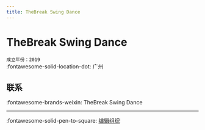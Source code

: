 ```yaml
---
title: TheBreak Swing Dance
---
```


# TheBreak Swing Dance

`成立年份：2019`  
:fontawesome-solid-location-dot: 广州  


## 联系

:fontawesome-brands-weixin: TheBreak Swing Dance  

---

:fontawesome-solid-pen-to-square: [编辑组织](https://github.com/swingdance/orgs/issues/new?assignees=&labels=update+org&projects=&template=03-update_entity.yml&title=Update%20Org%3A%20zh_CN%20%E2%80%A2%20TheBreak%20Swing%20Dance&region=zh_CN&id=the-break-swing-dance&name=TheBreak%20Swing%20Dance)
